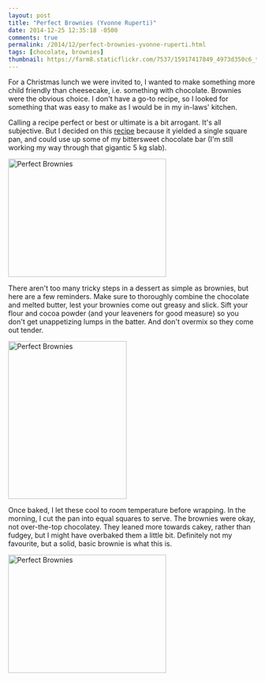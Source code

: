 ```yaml
---
layout: post
title: "Perfect Brownies (Yvonne Ruperti)"
date: 2014-12-25 12:35:18 -0500
comments: true
permalink: /2014/12/perfect-brownies-yvonne-ruperti.html
tags: [chocolate, brownies]
thumbnail: https://farm8.staticflickr.com/7537/15917417849_4973d350c6_t.jpg
---
```


For a Christmas lunch we were invited to, I wanted to make something
more child friendly than cheesecake, i.e. something with chocolate.
Brownies were the obvious choice. I don't have a go-to recipe, so I
looked for something that was easy to make as I would be in my in-laws'
kitchen.

Calling a recipe perfect or best or ultimate is a bit arrogant. It's all
subjective. But I decided on this
[recipe](http://www.seriouseats.com/recipes/2012/04/perfect-best-brownie-recipe.html)
because it yielded a single square pan, and could use up some of my
bittersweet chocolate bar (I'm still working my way through that
gigantic 5&nbsp;kg slab).

<a href="https://www.flickr.com/photos/gnuf/15916089388" title="Perfect
Brownies by Eric Fung, on Flickr"><img
src="https://farm9.staticflickr.com/8640/15916089388_3350e9e35c_n.jpg"
width="320" height="240" alt="Perfect Brownies"></a>

There aren't too many tricky steps in a dessert as simple as brownies,
but here are a few reminders. Make sure to thoroughly combine the
chocolate and melted butter, lest your brownies come out greasy and
slick. Sift your flour and cocoa powder (and your leaveners for good
measure) so you don't get unappetizing lumps in the batter. And don't
overmix so they come out tender.

<a href="https://www.flickr.com/photos/gnuf/15917417849" title="Perfect
Brownies by Eric Fung, on Flickr"><img
src="https://farm8.staticflickr.com/7537/15917417849_4973d350c6_n.jpg"
width="240" height="320" alt="Perfect Brownies"></a>

Once baked, I let these cool to room temperature before wrapping. In the
morning, I cut the pan into equal squares to serve. The brownies were
okay, not over-the-top chocolatey. They leaned more towards cakey,
rather than fudgey, but I might have overbaked them a little bit.
Definitely not my favourite, but a solid, basic brownie is what this is.

<a href="https://www.flickr.com/photos/gnuf/15917424839" title="Perfect
Brownies by Eric Fung, on Flickr"><img
src="https://farm8.staticflickr.com/7484/15917424839_2824f9bf45_n.jpg"
width="320" height="240" alt="Perfect Brownies"></a>


